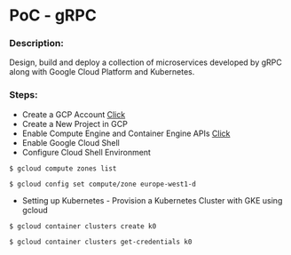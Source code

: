 # PoC - gRPC

### Description:
Design, build and deploy a collection of microservices developed by gRPC along with Google Cloud Platform and Kubernetes.

### Steps:

+ Create a GCP Account [Click](https://cloud.google.com/)
+ Create a New Project in GCP
+ Enable Compute Engine and Container Engine APIs [Click](https://console.developers.google.com/apis/library)
+ Enable Google Cloud Shell
+ Configure Cloud Shell Environment

`$ gcloud compute zones list`

`$ gcloud config set compute/zone europe-west1-d`

+ Setting up Kubernetes - Provision a Kubernetes Cluster with GKE using gcloud

`$ gcloud container clusters create k0`

`$ gcloud container clusters get-credentials k0`